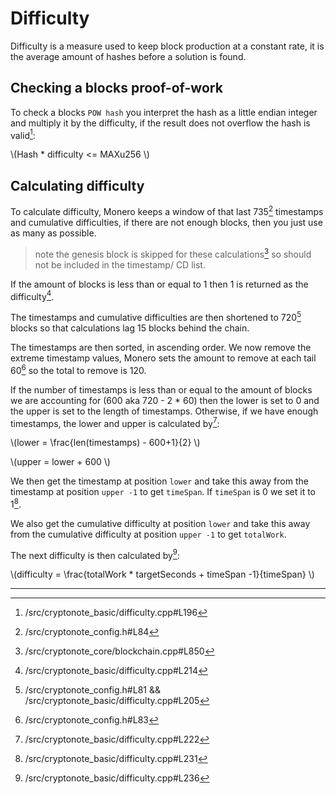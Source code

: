 # Difficulty

Difficulty is a measure used to keep block production at a constant rate, it is the average amount of hashes before a solution
is found.

## Checking a blocks proof-of-work

To check a blocks `POW hash` you interpret the hash as a little endian integer and multiply it by the difficulty, if the result
does not overflow the hash is valid[^check-pow]:

\\(Hash * difficulty <= MAXu256 \\)

## Calculating difficulty

To calculate difficulty, Monero keeps a window of that last 735[^diff-blocks-count] timestamps and cumulative difficulties,
if there are not enough blocks, then you just use as many as possible.

> note the genesis block is skipped for these calculations[^skip-genesis] so should not be included in the timestamp/ CD list.

If the amount of blocks is less than or equal to 1 then 1 is returned as the difficulty[^amt-blocks-1].

The timestamps and cumulative difficulties are then shortened to 720[^diff-window] blocks so that calculations lag 15 blocks behind
the chain.

The timestamps are then sorted, in ascending order. We now remove the extreme timestamp values, Monero sets the amount to
remove at each tail 60[^amt-of-extremes] so the total to remove is 120.

If the number of timestamps is less than or equal to the amount of blocks we are accounting for (600 aka 720 - 2 * 60) then the lower
is set to 0 and the upper is set to the length of timestamps. Otherwise, if we have enough timestamps, the lower and upper is calculated
by[^calculating-lower-upper]:

\\(lower = \frac{len(timestamps) - 600+1}{2} \\)

\\(upper = lower + 600 \\)

We then get the timestamp at position `lower` and take this away from the timestamp at position `upper -1` to get `timeSpan`.
If `timeSpan` is 0 we set it to 1[^timespan0].

We also get the cumulative difficulty at position `lower` and take this away from the cumulative difficulty at position `upper -1` to get `totalWork`.

The next difficulty is then calculated by[^final-diff-cal]:

\\(difficulty = \frac{totalWork * targetSeconds + timeSpan -1}{timeSpan} \\)

---

[^check-pow]: /src/cryptonote_basic/difficulty.cpp#L196

[^diff-blocks-count]: /src/cryptonote_config.h#L84

[^skip-genesis]: /src/cryptonote_core/blockchain.cpp#L850

[^amt-blocks-1]: /src/cryptonote_basic/difficulty.cpp#L214

[^diff-window]: /src/cryptonote_config.h#L81 && /src/cryptonote_basic/difficulty.cpp#L205

[^amt-of-extremes]: /src/cryptonote_config.h#L83

[^calculating-lower-upper]: /src/cryptonote_basic/difficulty.cpp#L222

[^timespan0]: /src/cryptonote_basic/difficulty.cpp#L231

[^final-diff-cal]: /src/cryptonote_basic/difficulty.cpp#L236
